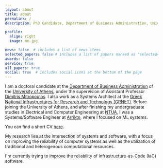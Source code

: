 ```yaml
---
layout: about
title: about
permalink: /
description: PhD Candidate, Department of Business Administration, University of Athens, Greece

profile:
  align: right
  image: me.jpg

news: false  # includes a list of news items
selected_papers: false # includes a list of papers marked as "selected={true}"
awards: false
service: true
all_papers: true
social: true  # includes social icons at the bottom of the page
---
```


I am a doctoral candidate at the [Department of Business Administration](https://ba-en.uoa.gr/)
of the [University of Athens](https://en.uoa.gr/),
under the supervision of Assistant Professor [Dimitris Mitropoulos](https://dimitro.gr/).
I also work as a Systems Architect at the [Greek National Infrastructures for Research and Technology (GRNET)](https://grnet.gr/en/).
Before joining the University of Athens,
and after finishing my undergraduate studies
in Electrical and Computer Engineering at [NTUA](https://www.ece.ntua.gr/en),
I was a Systems/Software Engineer at [Arrikto](https://www.arrikto.com/),
where I focused on ML systems.

You can find a short CV [here](./assets/pdf/grgalex_cv.pdf).

My research lies at the intersection of systems and software,
with a focus on improving the reliability of computer systems
as well as the utilization of traditional and heterogenous
computational resources.

I'm currently trying to improve
the reliability of Infrastructure-as-Code (IaC) software.


